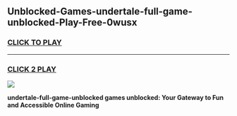 
## Unblocked-Games-undertale-full-game-unblocked-Play-Free-0wusx
<h3>
<a href="https://premium76.site?title=undertale-full-game-unblocked&ref=23A">CLICK TO PLAY</a></h3>
<hr>

<h3>
<a href="https://premium76.site?title=undertale-full-game-unblocked&ref=23A">CLICK 2 PLAY</a>
  
</h3>

<a href="https://premium76.site?title=undertale-full-game-unblocked&ref=23A"><img src="https://clearcache.store/games.png"></a>


**undertale-full-game-unblocked games unblocked: Your Gateway to Fun and Accessible Online Gaming**
